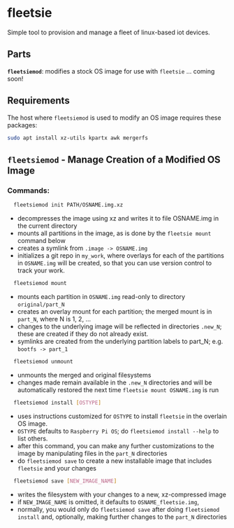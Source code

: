 # fleetsie

Simple tool to provision and manage a fleet of linux-based iot devices.

## Parts

**`fleetsiemod`**: modifies a stock OS image for use with `fleetsie`
... coming soon!

## Requirements
The host where `fleetsiemod` is used to modify an OS image requires these packages:

```sh
sudo apt install xz-utils kpartx awk mergerfs
```

## `fleetsiemod` - Manage Creation of a Modified OS Image

### Commands:

```sh
  fleetsiemod init PATH/OSNAME.img.xz
```

- decompresses the image using xz and writes it to file OSNAME.img in the current directory
- mounts all partitions in the image, as is done by the `fleetsie mount` command below
- creates a symlink from `.image -> OSNAME.img`
- initializes a git repo in `my_work`, where overlays for each of the partitions in `OSNAME.img`
will be created, so that you can use version control to track your work.

```sh
  fleetsiemod mount
```

- mounts each partition in `OSNAME.img` read-only to directory `original/part_N`
- creates an overlay mount for each partition; the merged mount is in `part_N`, where N is 1, 2, ...
- changes to the underlying image will be reflected in directories `.new_N`; these are created
if they do not already exist.
- symlinks are created from the underlying partition labels to part_N; e.g. `bootfs -> part_1`

```sh
  fleetsiemod unmount
```

- unmounts the merged and original filesystems
- changes made remain available in the `.new_N` directories and will be
automatically restored the next time `fleetsie mount OSNAME.img` is run

```sh
  fleetsiemod install [OSTYPE]
```

- uses instructions customized for `OSTYPE` to install `fleetsie` in the overlain OS image.
- `OSTYPE` defaults to `Raspberry Pi OS`; do `fleetsiemod install --help` to list others.
- after this command, you can make any further customizations to the image by manipulating files
in the `part_N` directories
- do `fleetsiemod save` to create a new installable image that includes `fleetsie` and your changes

```sh
  fleetsiemod save [NEW_IMAGE_NAME]
```

- writes the filesystem with your changes to a new, xz-compressed image
- if `NEW_IMAGE_NAME` is omitted, it defaults to `OSNAME_fleetsie.img`,
- normally, you would only do `fleetsiemod save` after doing `fleetsiemod install`
and, optionally, making further changes to the `part_N` directories
